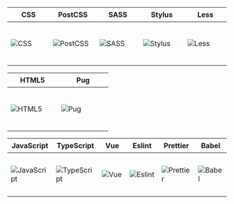 <table>
<thead>
<tr>
<th height=33>
CSS
</th>
<th height=33>
PostCSS
</th>
<th height=33>
SASS
</th>
<th height=33>
Stylus
</th>
<th height=33>
Less
</th>
</tr>
</thead>
<tbody>
<tr>
<td height=100 width=100>
<img src=https://github.com/AndriiKot/___Icons__and__Links___/blob/main/icons/css.svg alt=CSS>
</td>
<td height=100 width=100>
<img src=https://github.com/AndriiKot/___Icons__and__Links___/blob/main/icons/postcss.svg alt=PostCSS>
</td>
<td height=100 width=100>
<img src=https://github.com/AndriiKot/___Icons__and__Links___/blob/main/icons/sass.svg alt=SASS>
</td>
<td height=100 width=100>
<img src=https://github.com/AndriiKot/___Icons__and__Links___/blob/main/icons/stylus.svg alt=Stylus>
</td>
<td height=100 width=100>
<img src=https://github.com/AndriiKot/___Icons__and__Links___/blob/main/icons/less.svg alt=Less>
</td>
</tr>
</tbody>
</table>
<table>
<thead>
<tr>
<th height=33>
HTML5
</th>
<th height=33>
Pug
</th>
</tr>
</thead>
<tbody>
<tr>
<td height=100 width=100>
<img src=https://github.com/AndriiKot/___Icons__and__Links___/blob/main/icons/html.svg alt=HTML5>
</td>
<td height=100 width=100>
<img src=https://github.com/AndriiKot/___Icons__and__Links___/blob/main/icons/pug.svg alt=Pug>
</td>
</tr>
</tbody>
</table>
<table>
<thead>
<tr>
<th height=33>
JavaScript
</th>
<th height=33>
TypeScript
</th>
<th height=33>
Vue
</th>
<th height=33>
Eslint
</th>
<th height=33>
Prettier
</th>
<th height=33>
Babel
</th>
</tr>
</thead>
<tbody>
<tr>
<td height=100 width=100>
<img src=https://github.com/AndriiKot/___Icons__and__Links___/blob/main/icons/javascript-1.svg alt=JavaScript>
</td>
<td height=100 width=100>
<img src=https://github.com/AndriiKot/___Icons__and__Links___/blob/main/icons/ alt=TypeScript>
</td>
<td height=100 width=100>
<img src=https://github.com/AndriiKot/___Icons__and__Links___/blob/main/icons/vue.svg alt=Vue>
</td>
<td height=100 width=100>
<img src=https://github.com/AndriiKot/___Icons__and__Links___/blob/main/icons/eslint.svg alt=Eslint>
</td>
<td height=100 width=100>
<img src=https://github.com/AndriiKot/___Icons__and__Links___/blob/main/icons/prettier.svg alt=Prettier>
</td>
<td height=100 width=100>
<img src=https://github.com/AndriiKot/___Icons__and__Links___/blob/main/icons/babel.svg alt=Babel>
</td>
</tr>
</tbody>
</table>

